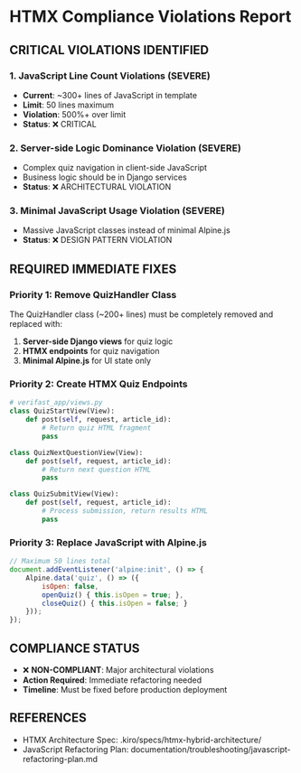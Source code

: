 # HTMX Compliance Violations Report

## CRITICAL VIOLATIONS IDENTIFIED

### 1. JavaScript Line Count Violations (SEVERE)
- **Current**: ~300+ lines of JavaScript in template
- **Limit**: 50 lines maximum
- **Violation**: 500%+ over limit
- **Status**: ❌ CRITICAL

### 2. Server-side Logic Dominance Violation (SEVERE)
- Complex quiz navigation in client-side JavaScript
- Business logic should be in Django services
- **Status**: ❌ ARCHITECTURAL VIOLATION

### 3. Minimal JavaScript Usage Violation (SEVERE)
- Massive JavaScript classes instead of minimal Alpine.js
- **Status**: ❌ DESIGN PATTERN VIOLATION

## REQUIRED IMMEDIATE FIXES

### Priority 1: Remove QuizHandler Class
The QuizHandler class (~200+ lines) must be completely removed and replaced with:

1. **Server-side Django views** for quiz logic
2. **HTMX endpoints** for quiz navigation
3. **Minimal Alpine.js** for UI state only

### Priority 2: Create HTMX Quiz Endpoints
```python
# verifast_app/views.py
class QuizStartView(View):
    def post(self, request, article_id):
        # Return quiz HTML fragment
        pass

class QuizNextQuestionView(View):
    def post(self, request, article_id):
        # Return next question HTML
        pass

class QuizSubmitView(View):
    def post(self, request, article_id):
        # Process submission, return results HTML
        pass
```

### Priority 3: Replace JavaScript with Alpine.js
```javascript
// Maximum 50 lines total
document.addEventListener('alpine:init', () => {
    Alpine.data('quiz', () => ({
        isOpen: false,
        openQuiz() { this.isOpen = true; },
        closeQuiz() { this.isOpen = false; }
    }));
});
```

## COMPLIANCE STATUS
- ❌ **NON-COMPLIANT**: Major architectural violations
- **Action Required**: Immediate refactoring needed
- **Timeline**: Must be fixed before production deployment

## REFERENCES
- HTMX Architecture Spec: .kiro/specs/htmx-hybrid-architecture/
- JavaScript Refactoring Plan: documentation/troubleshooting/javascript-refactoring-plan.md